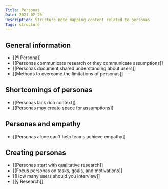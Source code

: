 ```yaml
---
Title: Personas
Date: 2021-02-26
Description: Structure note mapping content related to personas
Tags: structure
---
```


## General information
- [[¶ Persona]]
- [[Personas communicate research or they communicate assumptions]]
- [[Personas document shared understanding about users]]
- [[Methods to overcome the limitations of personas]]

## Shortcomings of personas
- [[Personas lack rich context]]
- [[Personas may create space for assumptions]]

## Personas and empathy
- [[Personas alone can't help teams achieve empathy]]

## Creating personas
- [[Personas start with qualitative research]]
- [[Focus personas on tasks, goals, and motivations]]
- [[How many users should you interview]]
- [[§ Research]]
